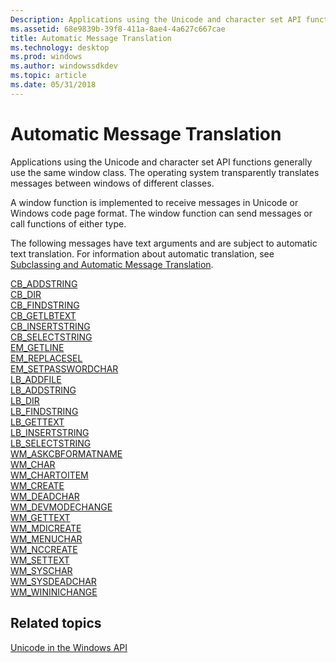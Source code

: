 ```yaml
---
Description: Applications using the Unicode and character set API functions generally use the same window class. The operating system transparently translates messages between windows of different classes.
ms.assetid: 68e9839b-39f8-411a-8ae4-4a627c667cae
title: Automatic Message Translation
ms.technology: desktop
ms.prod: windows
ms.author: windowssdkdev
ms.topic: article
ms.date: 05/31/2018
---
```


# Automatic Message Translation

Applications using the Unicode and character set API functions generally use the same window class. The operating system transparently translates messages between windows of different classes.

A window function is implemented to receive messages in Unicode or Windows code page format. The window function can send messages or call functions of either type.

The following messages have text arguments and are subject to automatic text translation. For information about automatic translation, see [Subclassing and Automatic Message Translation](subclassing-and-automatic-message-translation.md).

<dl>

[CB\_ADDSTRING](https://www.bing.com/search?q=CB\_ADDSTRING)  
[CB\_DIR](https://www.bing.com/search?q=CB\_DIR)  
[CB\_FINDSTRING](https://www.bing.com/search?q=CB\_FINDSTRING)  
[CB\_GETLBTEXT](https://www.bing.com/search?q=CB\_GETLBTEXT)  
[CB\_INSERTSTRING](https://www.bing.com/search?q=CB\_INSERTSTRING)  
[CB\_SELECTSTRING](https://www.bing.com/search?q=CB\_SELECTSTRING)  
[EM\_GETLINE](https://www.bing.com/search?q=EM\_GETLINE)  
[EM\_REPLACESEL](https://www.bing.com/search?q=EM\_REPLACESEL)  
[EM\_SETPASSWORDCHAR](https://www.bing.com/search?q=EM\_SETPASSWORDCHAR)  
[LB\_ADDFILE](https://www.bing.com/search?q=LB\_ADDFILE)  
[LB\_ADDSTRING](https://www.bing.com/search?q=LB\_ADDSTRING)  
[LB\_DIR](https://www.bing.com/search?q=LB\_DIR)  
[LB\_FINDSTRING](https://www.bing.com/search?q=LB\_FINDSTRING)  
[LB\_GETTEXT](https://www.bing.com/search?q=LB\_GETTEXT)  
[LB\_INSERTSTRING](https://www.bing.com/search?q=LB\_INSERTSTRING)  
[LB\_SELECTSTRING](https://www.bing.com/search?q=LB\_SELECTSTRING)  
[WM\_ASKCBFORMATNAME](https://www.bing.com/search?q=WM\_ASKCBFORMATNAME)  
[WM\_CHAR](https://www.bing.com/search?q=WM\_CHAR)  
[WM\_CHARTOITEM](https://www.bing.com/search?q=WM\_CHARTOITEM)  
[WM\_CREATE](https://www.bing.com/search?q=WM\_CREATE)  
[WM\_DEADCHAR](https://www.bing.com/search?q=WM\_DEADCHAR)  
[WM\_DEVMODECHANGE](https://www.bing.com/search?q=WM\_DEVMODECHANGE)  
[WM\_GETTEXT](https://www.bing.com/search?q=WM\_GETTEXT)  
[WM\_MDICREATE](https://www.bing.com/search?q=WM\_MDICREATE)  
[WM\_MENUCHAR](https://www.bing.com/search?q=WM\_MENUCHAR)  
[WM\_NCCREATE](https://www.bing.com/search?q=WM\_NCCREATE)  
[WM\_SETTEXT](https://www.bing.com/search?q=WM\_SETTEXT)  
[WM\_SYSCHAR](https://www.bing.com/search?q=WM\_SYSCHAR)  
[WM\_SYSDEADCHAR](https://www.bing.com/search?q=WM\_SYSDEADCHAR)  
[WM\_WININICHANGE](https://www.bing.com/search?q=WM\_WININICHANGE)  
</dl>

## Related topics

<dl> <dt>

[Unicode in the Windows API](unicode-in-the-windows-api.md)
</dt> </dl>

 

 



